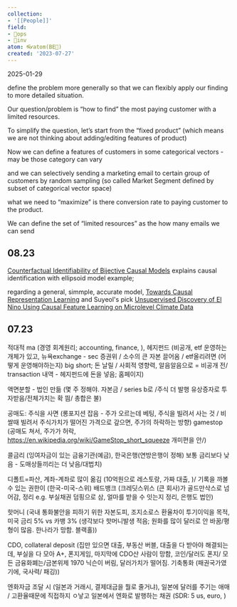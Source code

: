```yaml
---
collection:
- '[[People]]'
field:
- 🐙ops
- 🐢inv
atom: 👓atom(BE🔄)
created: '2023-07-27'
---
```


2025-01-29

define the problem more generally so that we can flexibly apply our finding to more detailed situation.

Our question/problem is “how to find” the most paying customer with a limited resources.

To simplify the question, let’s start from the “fixed product” (which means we are not thinking about adding/editing features of product)

Now we can define a features of customers in some categorical vectors - may be those category can vary 

and we can selectively sending a marketing email to certain group of customers by random sampling (so called Market Segment defined by subset of categorical vector space)

what we need to “maximize” is there conversion rate to paying customer to the product.

We can define the set of “limited resources” as the how many emails we can send



## 08.23
[Counterfactual Identifiability of Bijective Causal Models](https://arxiv.org/pdf/2302.02228.pdf) explains causal identification with ellipsoid model example; 

regarding a general, simmple, accurate model, [Towards Causal Representation Learning](https://arxiv.org/abs/2102.11107) and Suyeol's pick  [Unsupervised Discovery of El Nino Using Causal Feature Learning on Microlevel Climate Data ](https://arxiv.org/abs/1605.09370)

## 07.23
적대적 ma (경영 회계원리; accounting, finance, ), 헤지펀드 (비공개, etf 운영하는 개체가 있고, 뉴욕exchange - sec 증권위 / 소수의 큰 자본 끌어옴 / etf올리려면 (어떻게 운영해야하는지) big short; 돈 날릴 / 사회적 영향력, 알음알음으로 = 비공개 전/ transaction 내역 - 헤지펀드에 돈을 넣음; 홈페이지)

액면분할 - 법인 만듦 (몇 주 정해야. 자본금 / series b로 /주식 더 발행 유상증자로 투자받음/전체가치는 확 띔/ 총합은 불)

공매도: 주식을 사면 (롱포지션 잡음 - 주가 오르는데 베팅, 주식을 빌려서 사는 것 / 비쌀때 빌려서 주식가치가 떨어진 가격으로 갚으면, 주가의 하락하는 방향) gamestop (공매도 쳐서, 주가가 허락, https://en.wikipedia.org/wiki/GameStop_short_squeeze 개미편을 안/)

콜금리 (잉여자금이 있는 금융기관(예금), 한국은행(연방은행이 정해) 보통 금리보다 낮음 - 도매상들끼리는 더 낮음/대법치)

디폴트=파산, 계좌-계좌로 많이 옮김 (10억원으로 레스토랑, 가짜 대출, )/ 기록을 까볼수 있는 권한이 (한국-미국-스위)
배드뱅크 (크레딧스위스 (큰 회사)가 골드만삭스로 넘어감, 정리 e.g. 부실채권 덤핑으로 삼, 얼마를 받을 수 잇는지 정리, 은행도 법인)

핫머니 (국내 통화불안을 피하기 위한 자본도피, 조지소로스 환율차이 투기이익을 목적, 미국 금리 5% vs 카뱅 3% (생각보다 핫머니발생 적음; 원화를 많이 달러로 안 바꿈/평형이 많음. 한나라가 망함. 블랙홀))

CDO, collateral deposit (집만 있으면 대출, 부동산 버블, 대출을 다 받아야 해결되는데, 부실을 다 모아 A+, 폰지게임, 마지막에 CDO산 사람이 망함, 코인/달러도 폰지/ 모든 금융화폐는/금본위제 1970 닉슨이 버림, 달러가치가 떨어짐. 기축통화 (패권국가였기에, 국사력/ 패깅))

엔화자금 조달 시 (일본과 거래시, 결제대금을 뭘로 줄거냐), 일본에 달러를 주기는 애매 / 고환율때문에 직접하지 ㅇ낳고 일본에서 엔화로 발행하는 채권 (SDR: 5 us, euro, )